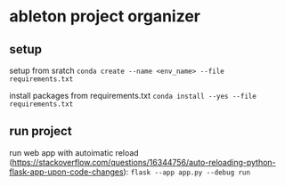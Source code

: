 # ableton project organizer


## setup 

setup from sratch 
```conda create --name <env_name> --file requirements.txt```

install packages from requirements.txt
```conda install --yes --file requirements.txt```

## run project
run web app with autoimatic reload (https://stackoverflow.com/questions/16344756/auto-reloading-python-flask-app-upon-code-changes):
```flask --app app.py --debug run```
